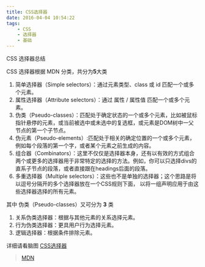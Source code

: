```yaml
---
title: CSS选择器
date: 2016-04-04 10:54:22
tags:
    - CSS
    - 选择器
    - 基础
---
```

CSS 选择器总结
<!-- more -->

CSS 选择器根据 MDN 分类，共分为**5**大类
1. 简单选择器（Simple selectors）：通过元素类型、class 或 id 匹配一个或多个元素。
2. 属性选择器（Attribute selectors）：通过 属性 / 属性值 匹配一个或多个元素。
3. 伪类（Pseudo-classes）：匹配处于确定状态的一个或多个元素，比如被鼠标指针悬停的元素，或当前被选中或未选中的复选框，或元素是DOM树中一父节点的第一个子节点。
4. 伪元素（Pseudo-elements）:匹配处于相关的确定位置的一个或多个元素，例如每个段落的第一个字，或者某个元素之前生成的内容。 
5. 组合器（Combinators）：这里不仅仅是选择器本身，还有以有效的方式组合两个或更多的选择器用于非常特定的选择的方法。例如，你可以只选择divs的直系子节点的段落，或者直接跟在headings后面的段落。
6. 多重选择器（Multiple selectors）：这些也不是单独的选择器；这个思路是将以逗号分隔开的多个选择器放在一个CSS规则下面， 以将一组声明应用于由这些选择器选择的所有元素。

其中 伪类（Pseudo-classes）又可分为 **3** 类
1. 关系伪类选择器：根据与其他元素的关系选择元素。
2. 行为伪类选择器：更具用户行为选择元素。
3. 逻辑选择器：根据条件排除元素。

详细请看脑图 [CSS选择器](http://naotu.baidu.com/file/41b2afa65cc0743a9ba5c46e553dfb0c?token=2cf87eda49d6cf9b)

> [MDN](https://developer.mozilla.org/zh-CN/docs/Learn/CSS/Introduction_to_CSS/Selectors)